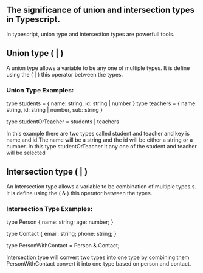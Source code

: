 ## The significance of union and intersection types in Typescript.

In typescript, union type and intersection types are powerfull tools.

## Union type ( | )
A union type allows a variable to be any one of multiple types. It is define using the ( | ) this operator between the types.

### Union Type Examples:

type students = {
    name: string,
    id: string | number
}
type teachers = {
    name: string,
    id: string | number,
    sub: string
}

type studentOrTeacher = students | teachers



In this example there are two types called student and teacher and key is name and id.The name will be a string and the id will be either a string or a number. In this type studentOrTeacher it any one of the student and teacher will be selected




## Intersection type ( | )
An Intersection type allows a variable to be combination of multiple types.s. It is define using the ( & ) this operator between the types.

### Intersection Type Examples:

type Person {
  name: string;
  age: number;
}

type Contact {
  email: string;
  phone: string;
}

type PersonWithContact = Person & Contact;

Intersection type will convert two types into one type by combining them PersonWithContact convert it into one type based on person and contact.


